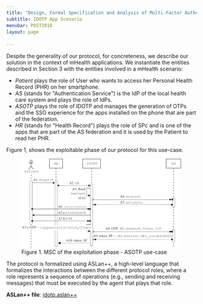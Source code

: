 ```yaml
---
title: "Design, Formal Specification and Analysis of Multi-Factor Authentication Solutions with a Single Sign-On Experience"
subtitle: IDOTP App Scenario
menubar: POST2018
layout: page

---
```


Despite the generality of our protocol, for concreteness, we describe our solution in the context of mHealth applications. We instantiate the entities described in Section 3 with the entities involved in a mHealth scenario:
- *Patient* plays the role of User who wants to access her Personal Health Record (PHR) on her smartphone.
- *AS* (stands for "Authentication Service") is the IdP of the local health care system and plays the role of IdPs.
- *ASOTP* plays the role of IDOTP and manages the generation of OTPs and the SSO experience for the apps installed on the phone that are part of the federation.
- *HR* (stands for "Health Record") plays the role of SPc and is one of the apps that are part of the AS federation and it is used by the Patient to read her PHR.

Figure 1, shows the exploitable phase of our protocol for this use-case.

<figure>
  <img src="assets/idotp_figure1.png" />
  <figcaption>Figure 1. MSC of the exploitation phase - ASOTP use-case</figcaption>
</figure> 

The protocol is formalized using ASLan++, a high-level language that formalizes the interactions between the different protocol roles, where a role represents a sequence of operations (e.g., sending and receiving messages) that must be executed by the agent that plays that role.

**ASLan++ file**: [idotp.aslan++](https://drive.google.com/file/d/1dHc76yLcXOYU7mRc0jUk7hElv7EGvOZm/view?usp=sharing)
